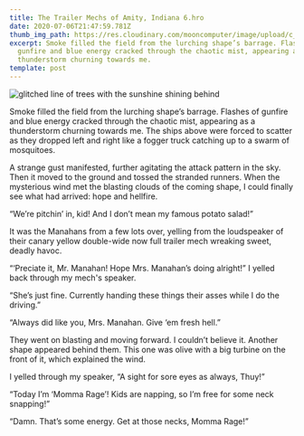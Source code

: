 ```yaml
---
title: The Trailer Mechs of Amity, Indiana 6.hro
date: 2020-07-06T21:47:59.781Z
thumb_img_path: https://res.cloudinary.com/mooncomputer/image/upload/c_scale,e_auto_saturation,h_300,q_auto:best/v1594072118/Moon%20Computer%20Blog/HRO/Trailer%20Mechs/trailer-mechs-6--glitched.jpg
excerpt: Smoke filled the field from the lurching shape’s barrage. Flashes of
  gunfire and blue energy cracked through the chaotic mist, appearing as a
  thunderstorm churning towards me.
template: post
---
```

![glitched line of trees with the sunshine shining behind](https://res.cloudinary.com/mooncomputer/image/upload/c_scale,e_auto_saturation,h_800,q_auto:best/v1594072118/Moon%20Computer%20Blog/HRO/Trailer%20Mechs/trailer-mechs-6--glitched.jpg "The Trailer Mechs of Amity, Indiana 6.hro")

Smoke filled the field from the lurching shape’s barrage. Flashes of gunfire and blue energy cracked through the chaotic mist, appearing as a thunderstorm churning towards me. The ships above were forced to scatter as they dropped left and right like a fogger truck catching up to a swarm of mosquitoes. 

A strange gust manifested, further agitating the attack pattern in the sky. Then it moved to the ground and tossed the stranded runners. When the mysterious wind met the blasting clouds of the coming shape, I could finally see what had arrived: hope and hellfire.

“We’re pitchin’ in, kid! And I don’t mean my famous potato salad!”

It was the Manahans from a few lots over, yelling from the loudspeaker of their canary yellow double-wide now full trailer mech wreaking sweet, deadly havoc.

“‘Preciate it, Mr. Manahan! Hope Mrs. Manahan’s doing alright!” I yelled back through my mech's speaker.

“She’s just fine. Currently handing these things their asses while I do the driving.”

“Always did like you, Mrs. Manahan. Give ‘em fresh hell.”

They went on blasting and moving forward. I couldn’t believe it. Another shape appeared behind them. This one was olive with a big turbine on the front of it, which explained the wind. 

I yelled through my speaker, “A sight for sore eyes as always, Thuy!”

“Today I’m ‘Momma Rage’! Kids are napping, so I’m free for some neck snapping!”

“Damn. That’s some energy. Get at those necks, Momma Rage!”